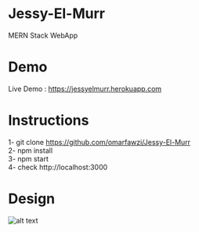 # Jessy-El-Murr
MERN Stack WebApp
# Demo
Live Demo : https://jessyelmurr.herokuapp.com
# Instructions
1- git clone https://github.com/omarfawzi/Jessy-El-Murr <br>
2- npm install <br>
3- npm start <br>
4- check http://localhost:3000
# Design
![alt text](https://i.imgur.com/D6O5H2d.jpg)
